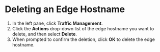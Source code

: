 # Deleting an Edge Hostname

1. In the left pane, click **Traffic Management**.
2. Click the **Actions** drop-down list of the edge hostname you want to delete, and then select **Delete**. 
3. When prompted to confirm the deletion, click **OK** to delete the edge hostname.


